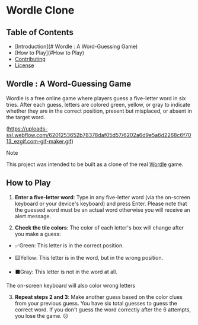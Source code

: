 # Wordle Clone

## Table of Contents

- [Introduction](# Wordle : A Word-Guessing Game)
- [How to Play](#How to Play)
- [Contributing](#contributing)
- [License](#license)

## Wordle : A Word-Guessing Game

Wordle is a free online game where players guess a five-letter word in six tries.
After each guess, letters are colored green, yellow, or gray to indicate whether they are in the correct position, present but misplaced, or absent in the target word.

(https://uploads-ssl.webflow.com/6201253652b78378daf05d57/6202a6d9e5a6d2268c6f7013_ezgif.com-gif-maker.gif)

> [!NOTE]  
> This project was intended to be built as a clone of the real [Wordle](https://www.nytimes.com/games/wordle/index.html) game.

## How to Play

1. **Enter a five-letter word**: Type in any five-letter word (via the on-screen keyboard or your device's keyboard) and press Enter. Please note that the guessed word must be an actual word otherwise you will receive an alert message.

2. **Check the tile colors**: The color of each letter's box will change after you make a guess:

- ✅Green: This letter is in the correct position.

- 🟨Yellow: This letter is in the word, but in the wrong position.

- ⬛Gray: This letter is not in the word at all.

The on-screen keyboard will also color wrong letters

3. **Repeat steps 2 and 3**: Make another guess based on the color clues from your previous guess. You have six total guesses to guess the correct word.
   If you don't guess the word correctly after the 6 attempts, you lose the game. ☹️
